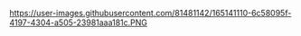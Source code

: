 https://user-images.githubusercontent.com/81481142/165141110-6c58095f-4197-4304-a505-23981aaa181c.PNG
